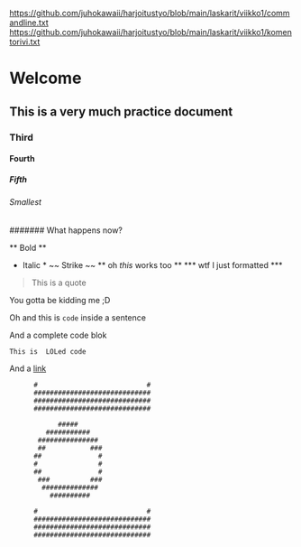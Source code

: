 https://github.com/juhokawaii/harjoitustyo/blob/main/laskarit/viikko1/commandline.txt
https://github.com/juhokawaii/harjoitustyo/blob/main/laskarit/viikko1/komentorivi.txt

# Welcome
## This is a very much practice document
### Third
#### Fourth
##### Fifth
###### Smallest
####### What happens now? 

** Bold **
* Italic *
~~ Strike ~~
** oh _this_ works too **
*** wtf I just formatted ***

> This is a quote

You gotta be kidding me ;D 

Oh and this is `code` inside a sentence

And a complete code blok

`
This
is 
LOLed code
`

And a [link](https://www.columbiaroad.com)

          #                           #
          #############################
          #############################
          #############################
            
                ##### 
             ########### 
           ###############
           ##           ###
          ##              # 
          #               # 
          ##              # 
           ###          ###
            ##############
              ##########
                      
          #                           #
          #############################
          #############################
          #############################
            
